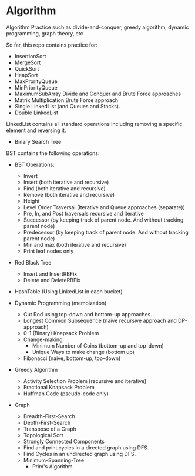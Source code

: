 # Algorithm
Algorithm Practice such as divide-and-conquer, greedy algorithm, dynamic programming, graph theory, etc

So far, this repo contains practice for:

* InsertionSort
* MergeSort
* QuickSort
* HeapSort
* MaxProrityQueue
* MinPriorityQueue
* MaximumSubArray Divide and Conquer and Brute Force approaches
* Matrix Multiplication Brute Force approach
* Single LinkedList (and Queues and Stacks).
* Double LinkedList

LinkedList contains all standard operations including removing a specific element and reversing it. 

* Binary Search Tree 

BST contains the following operations:

* BST Operations:
  - Invert
  - Insert (both iterative and recursive)
  - Find (both iterative and recursive)
  - Remove (both iterative and recursive)
  - Height
  - Level Order Traversal (Iterative and Queue approaches (separate))
  - Pre, In, and Post traversals recursive and iterative
  - Successor (by keeping track of parent node. And without tracking parent node)
  - Predecessor (by keeping track of parent node. And without tracking parent node)
  - Min and max (both iterative and recursive)
  - Print leaf nodes only


* Red Black Tree
  - Insert and InsertRBFix
  - Delete and DeleteRBFix

* HashTable (Using LinkedList in each bucket)

* Dynamic Programming (memoization)
  - Cut Rod using top-down and bottom-up approaches.
  - Longest Common Subsequence (naive recursive approach and DP-approach)
  - 0-1 (Binary) Knapsack Problem
  - Change-making 
  	- Minimum Number of Coins (bottom-up and top-down)
  	- Unique Ways to make change (bottom up)
  - Fibonacci (naive, bottom-up, top-down)
  
* Greedy Algorithm
  - Activity Selection Problem (recursive and iterative)
  - Fractional Knapsack Problem
  - Huffman Code (pseudo-code only)
  
* Graph
  - Breadth-First-Search
  - Depth-First-Search
  - Transpose of a Graph
  - Topological Sort
  - Strongly Connected Components
  - Find and print cycles in a directed graph using DFS.
  - Find Cycles in an undirected graph using DFS. 
  - Minimum-Spanning-Tree
    - Prim's Algorithm